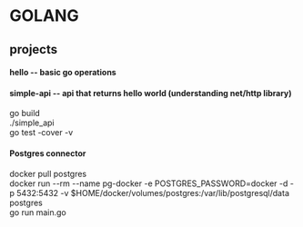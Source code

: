 # GOLANG

## projects
#### hello -- basic go operations
#### simple-api -- api that returns hello world (understanding net/http library)  
go build   
./simple_api    
go test -cover -v  

#### Postgres connector
docker pull postgres  
docker run --rm   --name pg-docker -e POSTGRES_PASSWORD=docker -d -p 5432:5432 -v $HOME/docker/volumes/postgres:/var/lib/postgresql/data  postgres  
go run main.go  
